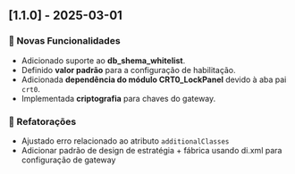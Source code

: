 ## [1.1.0] - 2025-03-01

### 🚀 Novas Funcionalidades
- Adicionado suporte ao **db_shema_whitelist**.
- Definido **valor padrão** para a configuração de habilitação.
- Adicionada **dependência do módulo CRT0_LockPanel** devido à aba pai `crt0`.
- Implementada **criptografia** para chaves do gateway.

### 🔄 Refatorações
- Ajustado erro relacionado ao atributo `additionalClasses`
- Adicionar padrão de design de estratégia + fábrica usando di.xml para configuração de gateway

